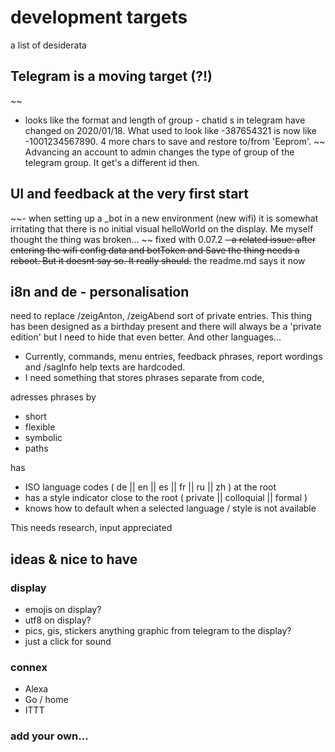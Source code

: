 # development targets
a list of desiderata

## Telegram is a moving target (?!)
~~
- looks like the format and length of group - chatid s in telegram have changed on 2020/01/18. What used to look like -387654321 is now like -1001234567890. 4 more chars to save and restore to/from 'Eeprom'. 
~~
Advancing an account to admin changes the type of group of  the telegram group. It get's a different id then. 

## UI and feedback at the very first start
~~- when setting up a _bot in a new environment (new wifi) it is somewhat irritating that there is no initial visual helloWorld on the display. Me myself thought the thing was broken... ~~
fixed with 0.07.2
~~- a related issue: after entering the wifi config data and botToken and Save the thing needs a reboot. But it doesnt say so. It really should.~~
the readme.md says it now

## i8n and de - personalisation
need to replace /zeigAnton, /zeigAbend sort of private entries. This thing has been designed as a birthday present and there will always be a 'private edition' but I need to hide that even better. And other languages...
- Currently, commands, menu entries, feedback phrases, report wordings  and /sagInfo help texts are hardcoded. 
- I need something that stores phrases separate from code, 

adresses phrases by 
- short 
- flexible 
- symbolic
- paths

has
- ISO language codes ( de || en || es || fr || ru || zh ) at the root
- has a style indicator close to the root ( private || colloquial || formal )
- knows how to default when a selected language / style is not available

This needs research, input appreciated

## ideas & nice to have
### display
- emojis on display?
- utf8 on display?
- pics, gis, stickers anything graphic from telegram to the display?
- just a click for sound

### connex
- Alexa 
- Go / home 
- ITTT

### add your own...

